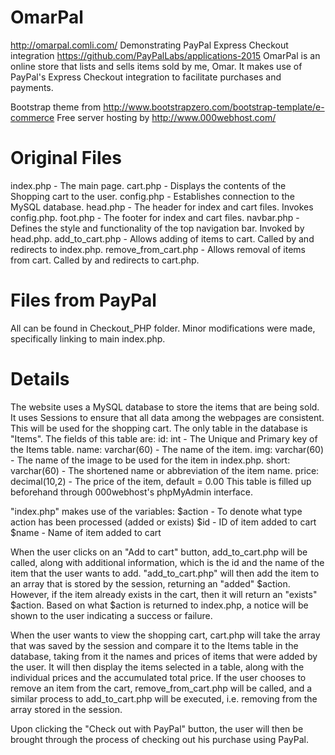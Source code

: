 # OmarPal
http://omarpal.comli.com/
Demonstrating PayPal Express Checkout integration
https://github.com/PayPalLabs/applications-2015
OmarPal is an online store that lists and sells items sold by me, Omar.
It makes use of PayPal's Express Checkout integration to facilitate purchases and payments.

Bootstrap theme from http://www.bootstrapzero.com/bootstrap-template/e-commerce
Free server hosting by http://www.000webhost.com/

# Original Files
index.php - The main page.
cart.php - Displays the contents of the Shopping cart to the user.
config.php - Establishes connection to the MySQL database.
head.php - The header for index and cart files. Invokes config.php.
foot.php - The footer for index and cart files.
navbar.php - Defines the style and functionality of the top navigation bar. Invoked by head.php.
add_to_cart.php - Allows adding of items to cart. Called by and redirects to index.php.
remove_from_cart.php - Allows removal of items from cart. Called by and redirects to cart.php.

# Files from PayPal
All can be found in Checkout_PHP folder.
Minor modifications were made, specifically linking to main index.php.

# Details
The website uses a MySQL database to store the items that are being sold.
It uses Sessions to ensure that all data among the webpages are consistent. This will be used for the shopping cart.
The only table in the database is "Items".
The fields of this table are:
id: int - The Unique and Primary key of the Items table.
name: varchar(60) - The name of the item.
img: varchar(60) - The name of the image to be used for the item in index.php.
short: varchar(60) - The shortened name or abbreviation of the item name.
price: decimal(10,2) - The price of the item, default = 0.00
This table is filled up beforehand through 000webhost's phpMyAdmin interface.

"index.php" makes use of the variables:
$action - To denote what type action has been processed (added or exists)
$id - ID of item added to cart
$name - Name of item added to cart

When the user clicks on an "Add to cart" button, add_to_cart.php will be called, along with additional information,
which is the id and the name of the item that the user wants to add.
"add_to_cart.php" will then add the item to an array that is stored by the session, returning an "added" $action.
However, if the item already exists in the cart, then it will return an "exists" $action.
Based on what $action is returned to index.php, a notice will be shown to the user indicating a success or failure.

When the user wants to view the shopping cart, cart.php will take the array that was saved by the session and
compare it to the Items table in the database, taking from it the names and prices of items that were added by the user.
It will then display the items selected in a table, along with the individual prices and the accumulated total price.
If the user chooses to remove an item from the cart, remove_from_cart.php will be called, and a similar process
to add_to_cart.php will be executed, i.e. removing from the array stored in the session.

Upon clicking the "Check out with PayPal" button, the user will then be brought through the process of checking out his
purchase using PayPal.